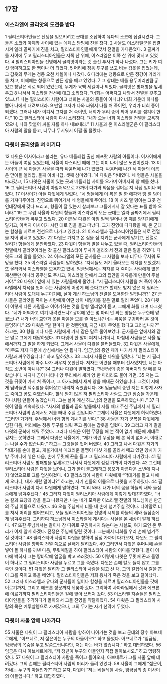 ## 17장
### 이스라엘이 골리앗의 도전을 받다
1 필리스티아인들은 전쟁을 일으키려고 군대를 소집하여 유다의 소코에 집결시켰다. 그들은 소코와 아제카 사이에 있는 에페스 담밈에 진을 쳤다.
2 사울도 이스라엘군을 집결시켜 엘라 골짜기에 진을 치고, 필리스티아인들에게 맞서 전열을 가다듬었다.
3 골짜기를 사이에 두고 필리스티아인들은 저쪽 산 위에, 이스라엘은 이쪽 산 위에 맞서고 있었다.
4 필리스티아인들 진영에서 골리앗이라는 갓 출신 투사가 하나 나섰다. 그는 키가 여섯 암마하고도 한 뼘이나 더 되었다.
5 머리에 청동 투구를 쓰고 비늘 갑옷을 입었는데, 그 갑옷의 무게는 청동 오천 세켈이나 나갔다.
6 다리에는 청동으로 만든 정강이 가리개를 차고, 어깨에는 청동으로 만든 창을 메고 있었다.
7 그 창대는 베틀 용두머리만큼 굵었고 창날은 쇠로 되어 있었는데, 무게가 육백 세켈이나 되었다. 골리앗은 방패병을 앞세우고
8 나서서 이스라엘 전선에 대고 소리쳤다. "너희는 어쩌자고 나와서 전열을 갖추고 있느냐? 나는 필리스티아 사람이고 너희는 사울의 종들이 아니냐? 너희 가운데 하나를 뽑아 나에게 내려보내라.
9 만일 그자가 나와 싸워서 나를 쳐 죽이면, 우리가 너희 종이 되겠다. 그러나 내가 이겨서 그자를 쳐 죽이면, 너희가 우리 종이 되어 우리를 섬겨야 한다.”
10 그 필리스티아 사람이 다시 소리쳤다. “내가 오늘 너희 이스라엘 전열을 모욕하였으니, 나와 맞붙어 싸울 자를 하나 내보내라.”
11 사울과 온 이스라엘군은 이 필리스티아 사람의 말을 듣고, 너무나 무서워서 어쩔 줄 몰랐다.
### 다윗이 골리앗을 쳐 이기다
12 다윗은 이사이라고 불리는, 유다 베들레헴 출신 에프랏 사람의 아들이다. 이사이에게는 아들이 여덟 있었는데, 사울이 다스리던 때에 그는 이미 나이 많은 노인이었다.
13 이사이의 큰 세 아들은 사울을 따라 싸움터에 나가 있었다. 싸움터에 나간 세 아들의 이름은 맏아들 엘리압, 둘째 아비나답, 셋째 삼마였다.
14 다윗은 막내였다. 세 형들은 사울을 따라갔고,
15 다윗은 사울이 있는 곳과 베들레헴 사이를 오가며 아버지의 양 떼를 쳤다.
16 그 필리스티아 사람이 아침저녁으로 가까이 다가와 싸움을 걸어온 지 사십 일이나 되었다.
17 이사이가 아들 다윗에게 일렀다. “네 형들에게 이 볶은 밀 한 에파와 빵 열 덩이를 가져다주어라. 진영으로 뛰어가서 네 형들에게 주어라.
18 이 치즈 열 덩이는 그곳 천인대장에게 갖다 드리고, 형들이 잘 있는지 살펴보고 그들에게서 잘 있다는 표를 받아 오너라.”
19 그 무렵 사울과 다윗의 형들과 이스라엘의 모든 군대는 엘라 골짜기에서 필리스티아인들과 싸우고 있었다.
20 이튿날 다윗은 아침 일찍 일어나 양 떼를 양치기에게 맡기고, 아버지 이사이가 시킨 대로 짐을 들고 떠났다. 그가 진영에 다다랐을 때, 온 군대는 함성을 지르며 전선으로 나가고 있었다.
21 이스라엘과 필리스티아인들은 서로 전열을 지어 맞서고 있었다.
22 다윗은 가지고 온 짐을 짐 지키는 군사에게 맡기고, 전열로 달려가 형들에게 문안하였다.
23 다윗이 형들과 말을 나누고 있을 때, 필리스티아인들의 전열에서 골리앗이라는 갓 출신 필리스티아 투사가 올라와서 전과 같은 말을 하였다. 다윗도 그의 말을 들었다.
24 이스라엘의 모든 군사들은 그 사람을 보자 너무나 무서워 도망을 쳤다.
25 이스라엘 사람들이 말하였다. “자네들도 저기 올라오는 저자를 보았겠지. 또 올라와서 이스라엘을 모욕하고 있네. 임금님께서는 저자를 쳐 죽이는 사람에게 많은 재산뿐만 아니라 공주님도 주시고, 이스라엘 안에서 그의 집안을 자유롭게 만들어 주실 거야.”
26 다윗이 옆에 서 있는 사람들에게 물었다. “저 필리스티아 사람을 쳐 죽여 이스라엘에서 치욕을 씻어 주는 사람에게 어떻게 해 준다고요? 할례도 받지 않은 저 필리스티아 사람이 도대체 누구이기에, 살아 계신 하느님의 전열을 모욕한단 말입니까?”
27 군사들은 골리앗을 죽이는 사람에게 어떤 상이 내릴지를 같은 말로 일러 주었다.
28 다윗이 이렇게 다른 사람들과 이야기하는 것을 맏형 엘리압이 듣고, 그에게 화를 내며 다그쳤다. “네가 어쩌자고 여기 내려왔느냐? 광야에 있는 몇 마리 안 되는 양들은 누구한테 맡겼느냐? 내가 너의 교만과 못된 마음을 모를 줄 아느냐? 너는 싸움을 구경하러 온 것이 분명하다.”
29 다윗은 “말 한마디 한 것뿐인데, 지금 내가 무엇을 했다고 그러십니까?” 하고는,
30 형을 떠나 다른 사람에게 가서 같은 말로 물어보았다. 군사들은 앞에서와 같은 말로 그에게 대답하였다.
31 다윗이 한 말이 퍼져 나가더니, 마침내 사람들은 사울 앞에서까지 그 말을 하게 되었다. 그래서 사울이 다윗을 불러들였다.
32 다윗은 사울에게, “아무도 저자 때문에 상심해서는 안 됩니다. 임금님의 종인 제가 나가서 저 필리스티아 사람과 싸우겠습니다.” 하고 말하였다.
33 그러자 사울은 다윗을 말렸다. “너는 저 필리스티아 사람에게 마주 나가 싸우지 못한단다. 저자는 어렸을 때부터 전사였지만, 너는 아직도 소년이 아니냐?”
34 그러나 다윗이 말하였다. “임금님의 종은 아버지의 양 떼를 쳐 왔습니다. 사자나 곰이 나타나 양 무리에서 새끼 양 한 마리라도 물어 가면,
35 저는 그것을 뒤쫓아 가서 쳐 죽이고, 그 아가리에서 새끼 양을 빼내곤 하였습니다. 그것이 저에게 덤벼들면 턱수염을 휘어잡고 내리쳐 죽였습니다.
36 임금님의 종인 저는 이렇게 사자도 죽이고 곰도 죽였습니다. 할례 받지 않은 저 필리스티아 사람도 그런 짐승들 가운데 하나처럼 만들어 놓겠습니다. 그는 살아 계신 하느님의 전열을 모욕하였습니다.”
37 다윗이 말을 계속하였다. “사자의 발톱과 곰의 발톱에서 저를 빼내 주신 주님께서 저 필리스티아 사람의 손에서도 저를 빼내 주실 것입니다.” 그제야 사울은 다윗에게 허락하였다. “그러면 가거라. 주님께서 너와 함께 계시기를 빈다.”
38 사울은 자기 군복을 다윗에게 입힌 다음, 머리에는 청동 투구를 씌워 주고 몸에는 갑옷을 입혔다.
39 그리고 자기 칼을 다윗의 군복에 채워 주었다. 그러나 다윗은 이런 무장을 해 본 적이 없기 때문에 제대로 걷지도 못하였다. 그래서 다윗은 사울에게, “제가 이런 무장을 해 본 적이 없어서, 이대로는 나설 수가 없습니다.” 하고는 그것들을 벗어 버렸다.
40 그러고 나서 다윗은 자기의 막대기를 손에 들고, 개울가에서 매끄러운 돌멩이 다섯 개를 골라서 메고 있던 양치기 가방 주머니에 넣은 다음, 손에 무릿매 끈을 들고 그 필리스티아 사람에게 다가갔다.
41 필리스티아 사람도 방패병을 앞세우고 나서서 다윗에게 점점 가까이 다가왔다.
42 그런데 필리스티아 사람은 다윗을 보더니, 그가 볼이 불그레하고 용모가 아름다운 소년에 지나지 않았으므로 그를 업신여겼다.
43 필리스티아 사람이 다윗에게 “막대기를 들고 나에게 오다니, 내가 개란 말이냐?” 하고는, 자기 신들의 이름으로 다윗을 저주하였다.
44 필리스티아 사람이 다시 다윗에게 말하였다. “이리 와라. 내가 너의 몸을 하늘의 새와 들짐승에게 넘겨주겠다.”
45 그러자 다윗이 필리스티아 사람에게 이렇게 맞대꾸하였다. “너는 칼과 표창과 창을 들고 나왔지만, 나는 네가 모욕한 이스라엘 전열의 하느님이신 만군의 주님 이름으로 나왔다.
46 오늘 주님께서 너를 내 손에 넘겨주실 것이다. 나야말로 너를 쳐서 머리를 떨어뜨리고, 오늘 필리스티아인들 진영의 시체를 하늘의 새와 들짐승에게 넘겨주겠다. 그리하여 하느님께서 이스라엘에 계시다는 사실을 온 세상이 알게 하겠다.
47 또한 주님께서는 칼이나 창 따위로 구원하시지 않는다는 사실도, 여기 모인 온 무리가 이제 알게 하겠다. 전쟁은 주님께 달린 것이다. 그분께서 너희를 우리 손에 넘겨주실 것이다.”
48 필리스티아 사람이 다윗을 향하여 점점 가까이 다가오자, 다윗도 그 필리스티아 사람을 향하여 전열 쪽으로 날쌔게 달려갔다.
49 그러면서 다윗은 주머니에 손을 넣어 돌 하나를 꺼낸 다음, 무릿매질을 하여 필리스티아 사람의 이마를 맞혔다. 돌이 이마에 박히자 그는 땅바닥에 얼굴을 박고 쓰러졌다.
50 이렇게 다윗은 무릿매 끈과 돌멩이 하나로 그 필리스티아 사람을 누르고 그를 죽였다. 다윗은 손에 칼도 들지 않고 그를 죽인 것이다.
51 다윗은 달려가 그 필리스티아 사람을 밟고 선 채, 그의 칼집에서 칼을 뽑아 그를 죽이고 목을 베었다. 필리스티아인들은 저희 용사가 죽은 것을 보고 달아났다.
52 그러자 이스라엘과 유다의 군사들이 일어나 함성을 지르며 필리스티아인들을 갓에 이르기까지, 그리고 에크론 성문까지 뒤쫓아 갔다. 그리하여 사아라임에서 갓과 에크론에 이르기까지 필리스티아인들은 칼에 맞아 쓰러져 갔다.
53 이스라엘 자손들은 필리스티아인들을 추격하다가 돌아와서 그들 진영을 약탈하였다.
54 다윗은 그 필리스티아 사람의 목은 예루살렘으로 가져갔으나, 그의 무기는 자기 천막에 두었다.
### 다윗이 사울 앞에 나아가다
55 사울은 다윗이 그 필리스티아 사람을 향하여 나아가는 것을 보고 군대의 장수 아브네르에게, “아브네르, 저 젊은이는 누구의 아들이오?” 하고 물었다. 아브네르가 “임금님, 임금님의 목숨을 두고 말씀드립니다만, 저는 아는 바가 없습니다.” 하고 대답하였다.
56 임금은 다시 아브네르에게, “저 청년이 누구의 아들인지 직접 알아보시오.” 하고 명령하였다.
57 다윗이 그 필리스티아 사람을 죽이고 돌아오자, 아브네르가 그를 사울 앞에 데려갔다. 그의 손에는 필리스티아 사람의 머리가 들려 있었다.
58 사울이 그에게 “젊은이, 자네는 누구의 아들인가?” 하고 묻자, 다윗이 “저는 베들레헴 사람, 임금님의 종 이사이의 아들입니다.” 하고 대답하였다.
